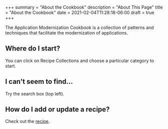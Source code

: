 +++
summary = "About the Cookbook"
description = "About This Page"
title = "About the Cookbook"
date = 2021-02-04T11:28:18-06:00
draft = true
+++

The Application Modernization Cookbook is a collection of patterns and techniques that facilitate the modernization of applications.

## Where do I start?

You can click on Recipe Collections and choose a particular category to start.

## I can't seem to find...

Try the search box (top left).

## How do I add or update a recipe?

Check out the [recipe](/common/recipes).

